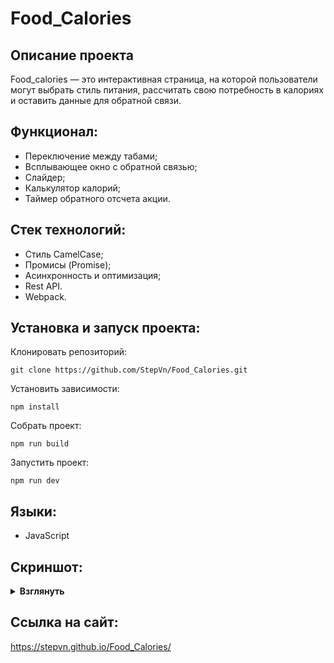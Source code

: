 # Food_Calories

## Описание проекта
Food_calories — это интерактивная страница, на которой пользователи могут выбрать стиль питания, рассчитать свою потребность в калориях и оставить данные для обратной связи.

## Функционал:
- Переключение между табами;
- Всплывающее окно с обратной связью;
- Cлайдер;
- Калькулятор калорий;
- Таймер обратного отсчета акции.

## Стек технологий:
- Стиль CamelCase;
- Промисы (Promise);
- Асинхронность и оптимизация;
- Rest API.
- Webpack.

## Установка и запуск проекта:
Клонировать репозиторий:

    git clone https://github.com/StepVn/Food_Calories.git
    
Установить зависимости:

    npm install

Собрать проект:

    npm run build

Запустить проект:

    npm run dev

## Языки:
- JavaScript

## Скриншот:
<details><summary><b>Взглянуть</b></summary>

![image](https://github.com/StepVn/Food_Calories/assets/114872044/e01d5b63-d4ee-404a-8696-46682c4416cd)![image](https://github.com/StepVn/Food_Calories/assets/114872044/44f0f924-841f-425b-abed-1e8e6ac5e90a)![image](https://github.com/StepVn/Food_Calories/assets/114872044/ddb8849a-0445-458a-a73d-ce1f6388e835)![image](https://github.com/StepVn/Food_Calories/assets/114872044/c0cc59dc-a383-49b9-a8c9-4053c5f2e9d0)





</details>

## Ссылка на сайт:
https://stepvn.github.io/Food_Calories/
